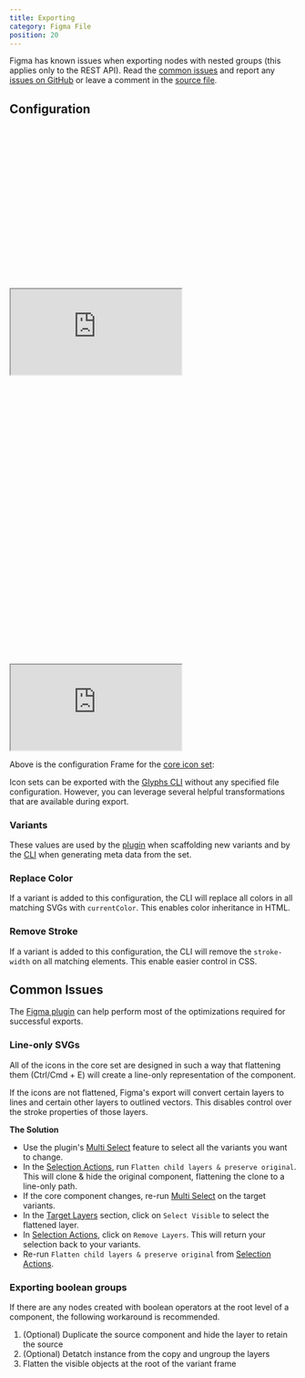 ```yaml
---
title: Exporting
category: Figma File
position: 20
---
```


<alert>

Figma has known issues when exporting nodes with nested groups (this applies only to the REST API). Read the [common issues](#common-issues) and report any [issues on GitHub](https://github.com/gorango/glyphs/issues) or leave a comment in the [source file](https://www.figma.com/file/2TsY9yqFso1zrvF8LNcVE7).

</alert>

## Configuration

<div class="hidden sm_block relative rounded-xl overflow-hidden w-full" style="padding-top: 56.25%">
  <iframe
    class="absolute inset-0 w-full h-full"
    src="https://www.figma.com/embed?embed_host=share&url=https%3A%2F%2Fwww.figma.com%2Ffile%2F2TsY9yqFso1zrvF8LNcVE7%2FGlyphs-Icons%3Fnode-id%3D3844%253A75606"
    allowfullscreen
  ></iframe>
</div>

<div class="sm_hidden relative rounded-xl overflow-hidden w-full" style="padding-top: 100%">
  <iframe
    class="absolute inset-0 w-full h-full"
    src="https://www.figma.com/embed?embed_host=share&url=https%3A%2F%2Fwww.figma.com%2Ffile%2F2TsY9yqFso1zrvF8LNcVE7%2FGlyphs-Icons%3Fnode-id%3D3844%253A75606"
    allowfullscreen
  ></iframe>
</div>

Above is the configuration <span class="info-tag" title="Figma's layer group">Frame</span> for the [core icon set](https://www.figma.com/file/2TsY9yqFso1zrvF8LNcVE7/?node-id=0%3A1):

Icon sets can be exported with the [Glyphs CLI](/docs/cli/install-cli) without any specified file configuration. However, you can leverage several helpful transformations that are available during export.

### Variants

These values are used by the [plugin](/docs/plugin/install-plugin) when scaffolding new variants and by the [CLI](/docs/cli/install-cli) when generating meta data from the set.

### Replace Color

If a variant is added to this configuration, the CLI will replace all colors in all matching SVGs with `currentColor`. This enables color inheritance in HTML.

### Remove Stroke

If a variant is added to this configuration, the CLI will remove the `stroke-width` on all matching elements. This enable easier control in CSS.



## Common Issues

The [Figma plugin](/docs/plugin/install-plugin) can help perform most of the optimizations required for successful exports.

### Line-only SVGs

All of the icons in the core set are designed in such a way that flattening them (Ctrl/Cmd + E) will create a line-only representation of the component.

If the icons are not flattened, Figma's export will convert certain layers to lines and certain other layers to outlined vectors. This disables control over the <span class="info-tag" title="width, linecap, dasharray">stroke properties</span> of those layers.

**The Solution**

- Use the plugin's [Multi Select](/docs/plugin/features#multi-select) feature to select all the variants you want to change.
- In the [Selection Actions](/docs/plugin/features#selection-actians), run `Flatten child layers & preserve original`. This will clone & hide the original component, flattening the clone to a line-only path.
- If the core component changes, re-run [Multi Select](/docs/plugin/features#multi-select) on the target variants.
- In the [Target Layers](/docs/plugin/features#target-layers) section, click on `Select Visible` to select the flattened layer.
- In [Selection Actions](/docs/plugin/features#selection-actions), click on `Remove Layers`. This will return your selection back to your variants.
- Re-run `Flatten child layers & preserve original` from [Selection Actions](/docs/plugin/features#selection-actions).

### Exporting boolean groups

If there are any nodes created with boolean operators at the root level of a component, the following workaround is recommended.

1. (Optional) Duplicate the source component and hide the layer to retain the source
2. (Optional) Detatch instance from the copy and ungroup the layers
3. Flatten the visible objects at the root of the variant frame


